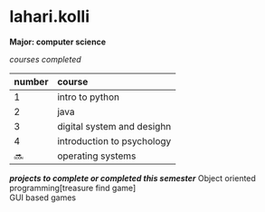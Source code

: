 # lahari.kolli
**Major: computer science**  

*courses completed*  

|number |course                     |
|:------|:------------------------  | 
|1      |intro to python            |
|2      |java                       |
|3      |digital system and desighn |
|4      |introduction to psychology |
|🔜     |operating systems          |


***projects to complete or completed this semester*** 
Object oriented programming[treasure find game]  
GUI based games



